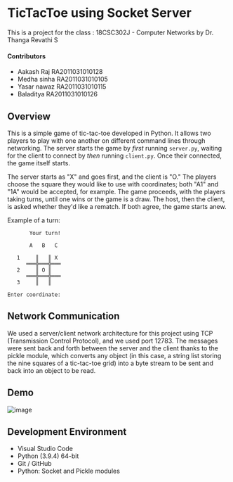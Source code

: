 # TicTacToe using Socket Server
This is a project for the class : 18CSC302J - Computer Networks by Dr. Thanga Revathi S

#### Contributors
* Aakash Raj RA2011031010128
* Medha sinha RA2011031010105
* Yasar nawaz RA2011031010115
* Baladitya RA2011031010126


## Overview

This is a simple game of tic-tac-toe developed in Python. It allows two players to play with one another on different command lines through networking. The server starts the game by *first* running `server.py`, waiting for the client to connect by *then* running `client.py`. Once their connected, the game itself starts.

The server starts as "X" and goes first, and the client is "O." The players choose the square they would like to use with coordinates; both "A1" and "1A" would be accepted, for example. The game proceeds, with the players taking turns, until one wins or the game is a draw. The host, then the client, is asked whether they'd like a rematch. If both agree, the game starts anew. 

Example of a turn:

```
       Your turn!

       A   B   C

   1     ║   ║ X
      ═══╬═══╬═══
   2     ║ O ║
      ═══╬═══╬═══
   3     ║   ║

Enter coordinate: 
```
## Network Communication

We used a server/client network architecture for this project using TCP (Transmission Control Protocol), and we used port 12783. The messages were sent back and forth between the server and the client thanks to the pickle module, which converts any object (in this case, a string list storing the nine squares of a tic-tac-toe grid) into a byte stream to be sent and back into an object to be read. 
## Demo
![image](https://user-images.githubusercontent.com/52796258/136496822-268fc91a-4826-4abb-9a13-9076117c3063.png)

## Development Environment

* Visual Studio Code
* Python (3.9.4) 64-bit
* Git / GitHub
* Python: Socket and Pickle modules


